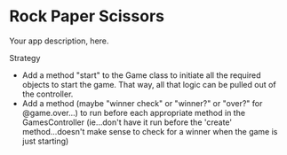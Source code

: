 # Rock Paper Scissors
Your app description, here.


Strategy
- Add a method "start" to the Game class to initiate all the required objects
  to start the game. That way, all that logic can be pulled out of the controller.
- Add a method (maybe "winner check" or "winner?" or "over?" for @game.over...)
  to run before each appropriate method in the GamesController (ie...don't
  have it run before the 'create' method...doesn't make sense to check for
  a winner when the game is just starting)
  
